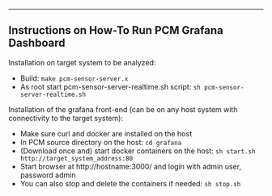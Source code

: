 --------------------------------------------------------------------------------
Instructions on How-To Run PCM Grafana Dashboard
--------------------------------------------------------------------------------

Installation on target system to be analyzed:
- Build: `make pcm-sensor-server.x`
- As root start pcm-sensor-server-realtime.sh script: `sh pcm-sensor-server-realtime.sh`

Installation of the grafana front-end (can be on any host system with connectivity to the target system):
- Make sure curl and docker are installed on the host
- In PCM source directory on the host: `cd grafana`
- (Download once and) start docker containers on the host: `sh start.sh http://target_system_address:80`
- Start browser at http://hostname:3000/ and login with admin user, password admin
- You can also stop and delete the containers if needed: `sh stop.sh`
